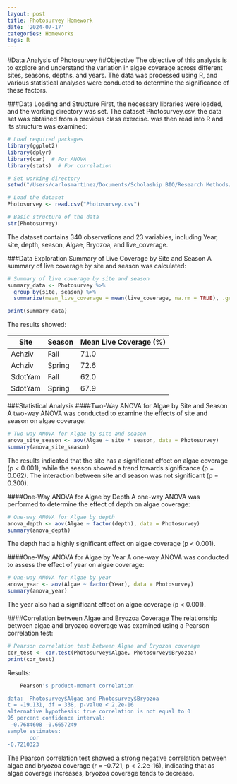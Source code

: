 ```yaml
---
layout: post
title: Photosurvey Homework
date: '2024-07-17'
categories: Homeworks
tags: R
---
```

#Data Analysis of Photosurvey
##Objective
The objective of this analysis is to explore and understand the variation in algae coverage across different sites, seasons, depths, and years. The data was processed using R, and various statistical analyses were conducted to determine the significance of these factors.

###Data Loading and Structure
First, the necessary libraries were loaded, and the working directory was set. The dataset Photosurvey.csv, the data set was obtained from a previous class exercise. was then read into R and its structure was examined:

~~~R
# Load required packages
library(ggplot2)
library(dplyr)
library(car)  # For ANOVA
library(stats)  # For correlation

# Set working directory
setwd("/Users/carlosmartinez/Documents/Scholaship BIO/Research Methods/Homework in R")

# Load the dataset
Photosurvey <- read.csv("Photosurvey.csv")

# Basic structure of the data
str(Photosurvey)
~~~
The dataset contains 340 observations and 23 variables, including Year, site, depth, season, Algae, Bryozoa, and live_coverage.

###Data Exploration
Summary of Live Coverage by Site and Season
A summary of live coverage by site and season was calculated:

~~~R
# Summary of live coverage by site and season
summary_data <- Photosurvey %>%
  group_by(site, season) %>%
  summarize(mean_live_coverage = mean(live_coverage, na.rm = TRUE), .groups = 'drop')

print(summary_data)
~~~

The results showed:

|Site|	Season|	Mean Live Coverage (%)|
|----|-------|------------------|
|Achziv|	Fall|	71.0|
|Achziv|	Spring	|72.6|
|SdotYam|	Fall	|62.0|
|SdotYam	|Spring|	67.9|

###Statistical Analysis
####Two-Way ANOVA for Algae by Site and Season
A two-way ANOVA was conducted to examine the effects of site and season on algae coverage:

~~~R
# Two-way ANOVA for Algae by site and season
anova_site_season <- aov(Algae ~ site * season, data = Photosurvey)
summary(anova_site_season)
~~~

The results indicated that the site has a significant effect on algae coverage (p < 0.001), while the season showed a trend towards significance (p = 0.062). The interaction between site and season was not significant (p = 0.300).

####One-Way ANOVA for Algae by Depth
A one-way ANOVA was performed to determine the effect of depth on algae coverage:

~~~R
# One-way ANOVA for Algae by depth
anova_depth <- aov(Algae ~ factor(depth), data = Photosurvey)
summary(anova_depth)
~~~
The depth had a highly significant effect on algae coverage (p < 0.001).

####One-Way ANOVA for Algae by Year
A one-way ANOVA was conducted to assess the effect of year on algae coverage:

~~~R
# One-way ANOVA for Algae by year
anova_year <- aov(Algae ~ factor(Year), data = Photosurvey)
summary(anova_year)
~~~

The year also had a significant effect on algae coverage (p < 0.001).

####Correlation between Algae and Bryozoa Coverage
The relationship between algae and bryozoa coverage was examined using a Pearson correlation test:

~~~r
# Pearson correlation test between Algae and Bryozoa coverage
cor_test <- cor.test(Photosurvey$Algae, Photosurvey$Bryozoa)
print(cor_test)
~~~

Results: 

~~~R
	Pearson's product-moment correlation

data:  Photosurvey$Algae and Photosurvey$Bryozoa
t = -19.131, df = 338, p-value < 2.2e-16
alternative hypothesis: true correlation is not equal to 0
95 percent confidence interval:
 -0.7684608 -0.6657249
sample estimates:
       cor 
-0.7210323
~~~

The Pearson correlation test showed a strong negative correlation between algae and bryozoa coverage (r = -0.721, p < 2.2e-16), indicating that as algae coverage increases, bryozoa coverage tends to decrease.
